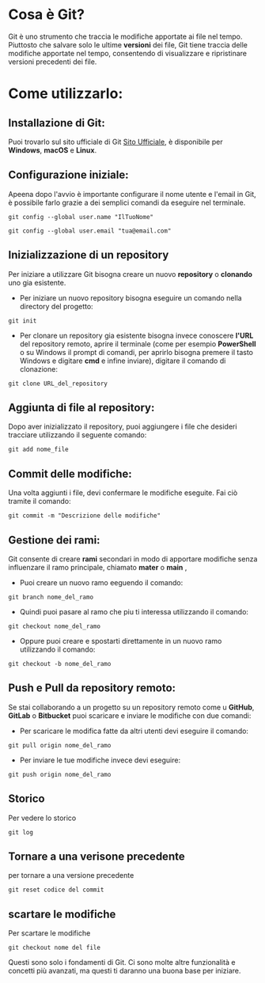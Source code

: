 <!-- @format -->

# Cosa è Git?

Git è uno strumento che traccia le modifiche apportate ai file nel tempo.
Piuttosto che salvare solo le ultime **versioni** dei file, Git tiene traccia delle modifiche apportate nel tempo,
consentendo di visualizzare e ripristinare versioni precedenti dei file.

# Come utilizzarlo:

## Installazione di Git:

Puoi trovarlo sul sito ufficiale di Git [Sito Ufficiale](https://git-scm.com/), è disponibile per **Windows**, **macOS** e **Linux**.

## Configurazione iniziale:

Apeena dopo l'avvio è importante configurare il nome utente e l'email in Git, è possibile farlo grazie a dei semplici comandi da eseguire nel terminale.

```
git config --global user.name "IlTuoNome"
```

```
git config --global user.email "tua@email.com"
```

## Inizializzazione di un repository

Per iniziare a utilizzare Git bisogna creare un nuovo **repository** o **clonando** uno gia esistente.

- Per iniziare un nuovo repository bisogna eseguire un comando nella directory del progetto:

```
git init
```

- Per clonare un repository gia esistente bisogna invece conoscere **l'URL** del repository remoto, aprire il terminale (come per esempio **PowerShell** o su Windows il prompt di comandi,
  per aprirlo bisogna premere il tasto Windows e digitare **cmd** e infine inviare), digitare il comando di clonazione:

```
git clone URL_del_repository
```

## Aggiunta di file al repository:

Dopo aver inizializzato il repository, puoi aggiungere i file che desideri tracciare utilizzando il seguente comando:

```
git add nome_file
```

## Commit delle modifiche:

Una volta aggiunti i file, devi confermare le modifiche eseguite. Fai ciò tramite il comando:

```
git commit -m "Descrizione delle modifiche"
```

## Gestione dei rami:

Git consente di creare **rami** secondari in modo di apportare modifiche senza influenzare il ramo principale, chiamato **mater** o **main** ,

- Puoi creare un nuovo ramo eeguendo il comando:

```
git branch nome_del_ramo
```

- Quindi puoi pasare al ramo che piu ti interessa utilizzando il comando:

```
git checkout nome_del_ramo
```

- Oppure puoi creare e spostarti direttamente in un nuovo ramo utilizzando il comando:

```
git checkout -b nome_del_ramo
```

## Push e Pull da repository remoto:

Se stai collaborando a un progetto su un repository remoto come u **GitHub**, **GitLab** o **Bitbucket** puoi scaricare e inviare le modifiche con due comandi:

- Per scaricare le modifica fatte da altri utenti devi eseguire il comando:

```
git pull origin nome_del_ramo
```

- Per inviare le tue modifiche invece devi eseguire:

```
git push origin nome_del_ramo
```

## Storico

Per vedere lo storico

```
git log
```

## Tornare a una verisone precedente

per tornare a una versione precedente

```
git reset codice del commit
```

## scartare le modifiche

Per scartare le modifiche

```
git checkout nome del file
```

Questi sono solo i fondamenti di Git. Ci sono molte altre funzionalità e concetti più avanzati, ma questi ti daranno una buona base per iniziare.
